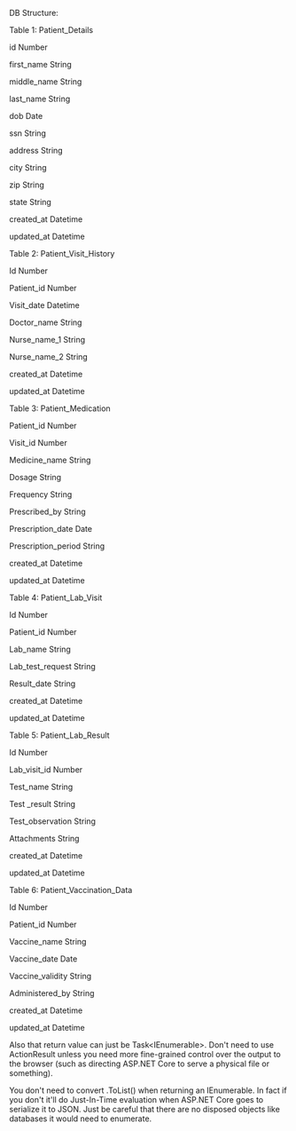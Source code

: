 DB Structure:



Table 1: Patient_Details

id Number

first_name String

middle_name String

last_name String

dob Date

ssn String

address String

city String

zip String

state String

created_at Datetime

updated_at Datetime



Table 2: Patient_Visit_History

Id Number

Patient_id Number

Visit_date Datetime

Doctor_name String

Nurse_name_1 String

Nurse_name_2 String

created_at Datetime

updated_at Datetime



Table 3: Patient_Medication

Patient_id Number

Visit_id Number

Medicine_name String

Dosage String

Frequency String

Prescribed_by String

Prescription_date Date

Prescription_period String

created_at Datetime

updated_at Datetime



Table 4: Patient_Lab_Visit

Id Number

Patient_id Number

Lab_name String

Lab_test_request String

Result_date String

created_at Datetime

updated_at Datetime



Table 5: Patient_Lab_Result

Id Number

Lab_visit_id Number

Test_name String

Test _result String

Test_observation String

Attachments String

created_at Datetime

updated_at Datetime



Table 6: Patient_Vaccination_Data

Id Number

Patient_id Number

Vaccine_name String

Vaccine_date Date

Vaccine_validity String

Administered_by String

created_at Datetime

updated_at Datetime



Also that return value can just be Task<IEnumerable<Restaurant>>. Don't need to use ActionResult unless you need more fine-grained control over the output to the browser (such as directing ASP.NET Core to serve a physical file or something).

You don't need to convert .ToList() when returning an IEnumerable. In fact if you don't it'll do Just-In-Time evaluation when ASP.NET Core goes to serialize it to JSON. Just be careful that there are no disposed objects like databases it would need to enumerate.